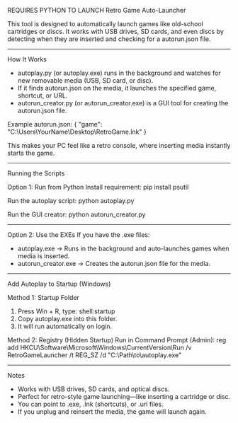 REQUIRES PYTHON TO LAUNCH
Retro Game Auto-Launcher

This tool is designed to automatically launch games like old-school cartridges or discs. It works with USB drives, SD cards, and even discs by detecting when they are inserted and checking for a autorun.json file.

---

How It Works
- autoplay.py (or autoplay.exe) runs in the background and watches for new removable media (USB, SD card, or disc).
- If it finds autorun.json on the media, it launches the specified game, shortcut, or URL.
- autorun_creator.py (or autorun_creator.exe) is a GUI tool for creating the autorun.json file.

Example autorun.json:
{
  "game": "C:\\Users\\YourName\\Desktop\\RetroGame.lnk"
}

This makes your PC feel like a retro console, where inserting media instantly starts the game.

---

Running the Scripts

Option 1: Run from Python
Install requirement:
pip install psutil

Run the autoplay script:
python autoplay.py

Run the GUI creator:
python autorun_creator.py

---

Option 2: Use the EXEs
If you have the .exe files:
- autoplay.exe → Runs in the background and auto-launches games when media is inserted.
- autorun_creator.exe → Creates the autorun.json file for the media.

---

Add Autoplay to Startup (Windows)

Method 1: Startup Folder
1. Press Win + R, type:
shell:startup
2. Copy autoplay.exe into this folder.
3. It will run automatically on login.

Method 2: Registry (Hidden Startup)
Run in Command Prompt (Admin):
reg add HKCU\Software\Microsoft\Windows\CurrentVersion\Run /v RetroGameLauncher /t REG_SZ /d "C:\Path\to\autoplay.exe"

---

Notes
- Works with USB drives, SD cards, and optical discs.
- Perfect for retro-style game launching—like inserting a cartridge or disc.
- You can point to .exe, .lnk (shortcuts), or .url files.
- If you unplug and reinsert the media, the game will launch again.
